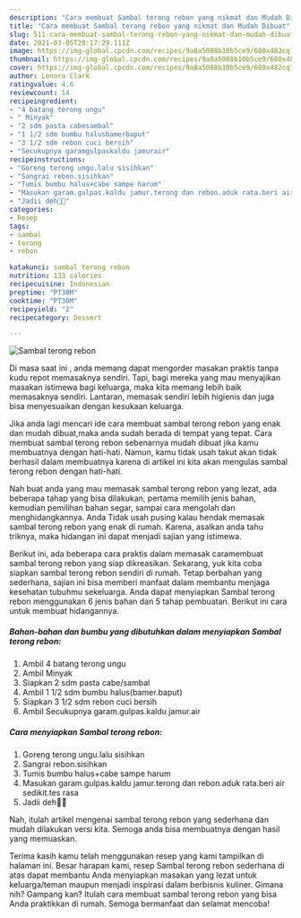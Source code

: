 ```yaml
---
description: "Cara membuat Sambal terong rebon yang nikmat dan Mudah Dibuat"
title: "Cara membuat Sambal terong rebon yang nikmat dan Mudah Dibuat"
slug: 511-cara-membuat-sambal-terong-rebon-yang-nikmat-dan-mudah-dibuat
date: 2021-03-05T20:17:29.111Z
image: https://img-global.cpcdn.com/recipes/9a8a5088b10b5ce9/680x482cq70/sambal-terong-rebon-foto-resep-utama.jpg
thumbnail: https://img-global.cpcdn.com/recipes/9a8a5088b10b5ce9/680x482cq70/sambal-terong-rebon-foto-resep-utama.jpg
cover: https://img-global.cpcdn.com/recipes/9a8a5088b10b5ce9/680x482cq70/sambal-terong-rebon-foto-resep-utama.jpg
author: Lenora Clark
ratingvalue: 4.6
reviewcount: 14
recipeingredient:
- "4 batang terong ungu"
- " Minyak"
- "2 sdm pasta cabesambal"
- "1 1/2 sdm bumbu halusbamerbaput"
- "3 1/2 sdm rebon cuci bersih"
- "Secukupnya garamgulpaskaldu jamurair"
recipeinstructions:
- "Goreng terong ungu.lalu sisihkan"
- "Sangrai rebon.sisihkan"
- "Tumis bumbu halus+cabe sampe harum"
- "Masukan garam.gulpas.kaldu jamur.terong dan rebon.aduk rata.beri air sedikit.tes rasa"
- "Jadii deh🤤🤤"
categories:
- Resep
tags:
- sambal
- terong
- rebon

katakunci: sambal terong rebon 
nutrition: 133 calories
recipecuisine: Indonesian
preptime: "PT30M"
cooktime: "PT30M"
recipeyield: "2"
recipecategory: Dessert

---
```



![Sambal terong rebon](https://img-global.cpcdn.com/recipes/9a8a5088b10b5ce9/680x482cq70/sambal-terong-rebon-foto-resep-utama.jpg)

Di masa  saat ini , anda memang dapat mengorder masakan praktis tanpa kudu repot memasaknya sendiri. Tapi, bagi mereka yang mau menyajikan masakan istimewa bagi keluarga, maka kita memang lebih baik memasaknya sendiri. Lantaran, memasak sendiri lebih higienis dan juga bisa menyesuaikan dengan kesukaan keluarga.

Jika anda lagi mencari ide cara membuat sambal terong rebon yang enak dan mudah dibuat,maka anda sudah berada di tempat yang tepat. Cara membuat sambal terong rebon  sebenarnya mudah dibuat jika kamu membuatnya dengan hati-hati. Namun, kamu tidak usah takut akan tidak berhasil dalam membuatnya 
karena di artikel ini kita akan mengulas sambal terong rebon dengan hati-hati.  



Nah buat anda yang mau memasak sambal terong rebon yang lezat, ada beberapa tahap yang bisa dilakukan, pertama memilih jenis bahan, kemudian pemilihan bahan segar, sampai cara mengolah dan menghidangkannya. Anda Tidak usah pusing kalau hendak memasak sambal terong rebon yang enak di rumah. Karena, asalkan anda  tahu triknya, maka hidangan ini dapat menjadi sajian yang istimewa.

Berikut ini, ada beberapa cara praktis  dalam memasak caramembuat sambal terong rebon yang siap dikreasikan. Sekarang, yuk kita coba siapkan sambal terong rebon sendiri di rumah. Tetap berbahan yang sederhana, sajian ini bisa memberi manfaat dalam membantu menjaga kesehatan tubuhmu sekeluarga. Anda dapat menyiapkan Sambal terong rebon menggunakan 6 jenis bahan dan 5 tahap pembuatan. Berikut ini cara untuk membuat hidangannya.

<!--inarticleads1-->

##### Bahan-bahan dan bumbu yang dibutuhkan dalam menyiapkan Sambal terong rebon:

1. Ambil 4 batang terong ungu
1. Ambil  Minyak
1. Siapkan 2 sdm pasta cabe/sambal
1. Ambil 1 1/2 sdm bumbu halus(bamer.baput)
1. Siapkan 3 1/2 sdm rebon cuci bersih
1. Ambil Secukupnya garam.gulpas.kaldu jamur.air




<!--inarticleads2-->

##### Cara menyiapkan Sambal terong rebon:

1. Goreng terong ungu.lalu sisihkan
1. Sangrai rebon.sisihkan
1. Tumis bumbu halus+cabe sampe harum
1. Masukan garam.gulpas.kaldu jamur.terong dan rebon.aduk rata.beri air sedikit.tes rasa
1. Jadii deh🤤🤤




Nah, itulah artikel mengenai  sambal terong rebon  yang sederhana dan mudah dilakukan versi kita. Semoga anda bisa membuatnya dengan hasil yang memuaskan. 

Terima kasih kamu telah menggunakan resep yang kami tampilkan di halaman ini. Besar harapan kami, resep  Sambal terong rebon sederhana di atas dapat membantu Anda menyiapkan masakan yang lezat untuk keluarga/teman maupun menjadi inspirasi dalam berbisnis kuliner. Gimana nih? Gampang kan? Itulah cara membuat sambal terong rebon yang bisa Anda praktikkan di rumah. Semoga bermanfaat dan selamat mencoba!

